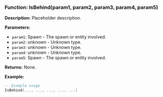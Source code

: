 ### Function: IsBehind(param1, param2, param3, param4, param5)

**Description:**
Placeholder description.

**Parameters:**
- `param1`: Spawn - The spawn or entity involved.
- `param2`: unknown - Unknown type.
- `param3`: unknown - Unknown type.
- `param4`: unknown - Unknown type.
- `param5`: Spawn - The spawn or entity involved.

**Returns:** None.

**Example:**

```lua
-- Example usage
IsBehind(..., ..., ..., ..., ...)
```
